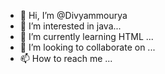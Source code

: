 - 👋 Hi, I’m @Divyammourya
- 👀 I’m interested in java...
- 🌱 I’m currently learning HTML ...
- 💞️ I’m looking to collaborate on ...
- 📫 How to reach me ...

<!---
Divyammourya/Divyammourya is a ✨ special ✨ repository because its `README.md` (this file) appears on your GitHub profile.
You can click the Preview link to take a look at your changes.
--->
